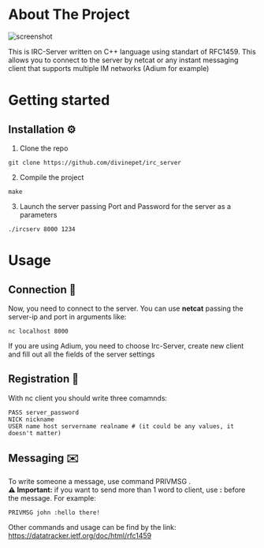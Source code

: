 # About The Project
![screenshot](https://www.onsip.com/hs-fs/hub/516769/file-3082154394-png/blog-files/adiumui.png)

This is IRC-Server written on C++ language using standart of RFC1459. This allows you to connect to the server by netcat or any instant messaging client that supports multiple IM networks (Adium for example)

# Getting started
## Installation ⚙️
1. Clone the repo
```
git clone https://github.com/divinepet/irc_server
```
2. Compile the project
```
make
```
3. Launch the server passing Port and Password for the server as a parameters
```
./ircserv 8000 1234
```
# Usage
## Connection 🔌
Now, you need to connect to the server. You can use <b>netcat</b> passing the server-ip and port in arguments like: 
```shell
nc localhost 8000
```
If you are using Adium, you need to choose Irc-Server, create new client and fill out all the fields of the server settings
## Registration 🔑
With nc client you should write three comamnds: 
```shell
PASS server_password
NICK nickname
USER name host servername realname # (it could be any values, it doesn't matter)
```
## Messaging ✉️
To write someone a message, use command PRIVMSG <receiver> <message>.</br><b>⚠️ Important:</b> if you want to send more than 1 word to client, use <b>:</b> before the message. For example:</br>
```shell
PRIVMSG john :hello there!
```
Other commands and usage can be find by the link:
https://datatracker.ietf.org/doc/html/rfc1459

